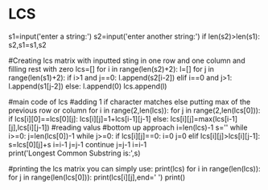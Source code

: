 # LCS
s1=input('enter a string:')
s2=input('enter another string:')
if len(s2)>len(s1):
    s2,s1=s1,s2


#Creating lcs matrix with inputted sting in one row and one column and filling rest with zero
lcs=[]
for i in range(len(s2)+2):
    l=[]
    for j in range(len(s1)+2):
        if i>1 and j==0:
            l.append(s2[i-2])
        elif i==0 and j>1:
            l.append(s1[j-2])
        else:
            l.append(0)
    lcs.append(l)        

#main code of lcs
#adding 1 if character matches else putting max of the previous row or column
for i in range(2,len(lcs)):
    for j in range(2,len(lcs[0])):
        if lcs[i][0]==lcs[0][j]:
            lcs[i][j]=1+lcs[i-1][j-1]
        else:
            lcs[i][j]=max(lcs[i-1][j],lcs[i][j-1])
#reading valus 
#bottom up approach
i=len(lcs)-1
s=''
while i>=0:
    j=len(lcs[0])-1
    while j>=0:
        if lcs[i][j]==0:
            i=0
            j=0
        elif lcs[i][j]>lcs[i][j-1]:
            s=lcs[0][j]+s
            i=i-1
            j=j-1
            continue
        j=j-1
    i=i-1    
print('Longest Common Substring is:',s)    

#printing the lcs matrix you can simply use: print(lcs)
for i in range(len(lcs)):
    for j in range(len(lcs[0])):
        print(lcs[i][j],end=' ')
    print()    
